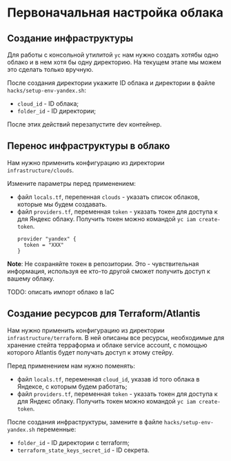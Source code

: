 # Первоначальная настройка облака

## Создание инфраструктуры

Для работы с консольной утилитой `yc` нам нужно создать хотябы одно облако и в нем хотя бы одну директорию. На текущем этапе мы можем это сделать только вручную.

После создания директории укажите ID облака и директории в файле `hacks/setup-env-yandex.sh`:

- `cloud_id` - ID облака;
- `folder_id` - ID директории;

После этих действий перезапустите dev контейнер.

## Перенос инфраструктуры в облако

Нам нужно применить конфигурацию из директории `infrastructure/clouds`.

Измените параметры перед применением:

- файл `locals.tf`, перепенная `clouds` - указать список облаков, которые мы будем создавать.
- файл `providers.tf`, переменная `token` - указать токен для доступа к для Яндекс облаку. Получить токен можно командой `yc iam create-token`.
   ```hcl
   provider "yandex" {
     token = "XXX"
   }
   ```

**Note**: Не сохраняйте токен в репозитории. Это - чувствительная информация, используя ее кто-то другой сможет получить доступ к вашему облаку.

TODO: описать импорт облако в IaC

## Создание ресурсов для Terraform/Atlantis

Нам нужно применить конфигурацию из директории `infrastructure/terraform`. В ней описаны все ресурсы, необходимые для хранение стейта терраформа и облаке service account, с помощью которого Atlantis будет получать доступ к этому стейру.

Перед применением нам нужно поменять:

- файл `locals.tf`, переменная `cloud_id`, указав id того облака в Яндексе, с которым будем работать;
- файл `providers.tf`, переменная `token` - указать токен для доступа к для Яндекс облаку. Получить токен можно командой `yc iam create-token`.

После создания инфраструктуры, замените в файле `hacks/setup-env-yandex.sh` переменные:

- `folder_id` - ID директории с terraform;
- `terraform_state_keys_secret_id` - ID секрета.
